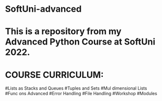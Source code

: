 # SoftUni-advanced
# This is a repository from my Advanced Python Course at SoftUni 2022.

# COURSE CURRICULUM:
#Lists as Stacks and Queues 
#Tuples and Sets 
#Mul	dimensional Lists 
#Func	ons Advanced 
#Error Handling 
#File Handling 
#Workshop 
#Modules
